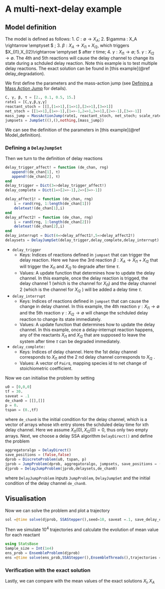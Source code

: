 # A multi-next-delay example

## Model definition

The model is defined as follows: 1. $C:\emptyset \rightarrow X_A$; 2. $\gamma : X_A \rightarrow \emptyset $ ; 3. $\beta : X_A \rightarrow  X_{I1}+X_{I2}$, which triggers $X_{I1},X_{I2}\rightarrow \emptyset $ after $\tau$ time; 4. $\gamma : X_{I1} \rightarrow \emptyset$; 5. $\gamma : X_{I2} \rightarrow \emptyset$. The 4th and 5th reactions will cause the delay channel to change its state during a schduled delay reaction. Note this example is to test multiple delay reactions. The exact solution can be found in [this example](@ref delay_degradation).

We first define the parameters and the mass-action jump (see [Defining a Mass Action Jump](https://diffeq.sciml.ai/stable/types/jump_types/#Defining-a-Mass-Action-Jump) for details).

```julia
C, γ, β, τ = [2., 0.1, 0.5, 15.]
rate1 = [C,γ,β,γ,γ]
reactant_stoch = [[],[1=>1],[1=>1],[2=>1],[3=>1]]
net_stoch = [[1=>1],[1=>-1],[1=>-1,2=>1,3=>1],[2=>-1],[3=>-1]]
mass_jump = MassActionJump(rate1, reactant_stoch, net_stoch; scale_rates =false)
jumpsets = JumpSet((),(),nothing,[mass_jump])
```
We can see the definition of the parameters in [this example](@ref Model_definition).

### Defining a `DelayJumpSet`

Then we turn to the definition of delay reactions

```julia
delay_trigger_affect! = function (de_chan, rng)
   append!(de_chan[1], τ)
   append!(de_chan[2], τ)
end
delay_trigger = Dict(3=>delay_trigger_affect!)
delay_complete = Dict(1=>[2=>-1],2=>[3=>-1]) 

delay_affect1! = function (de_chan, rng)
    i = rand(rng, 1:length(de_chan[1]))
    deleteat!(de_chan[1],i)
end
delay_affect2! = function (de_chan, rng)
    i = rand(rng, 1:length(de_chan[2]))
    deleteat!(de_chan[2],i)
end
delay_interrupt = Dict(4=>delay_affect1!,5=>delay_affect2!) 
delaysets = DelayJumpSet(delay_trigger,delay_complete,delay_interrupt)
```

- `delay_trigger`  
  - Keys: Indices of reactions defined in `jumpset` that can trigger the delay reaction. Here we have the 3rd reaction $\beta : X_A \rightarrow  X_{I1}+X_{I2}$ that will trigger the $X_{I1}$ and $X_{I2}$ to degrade after time $\tau$.
  - Values: A update function that determines how to update the delay channel. In this example, once the delay reaction is trigged, the delay channel 1 (which is the channel for $X_{I1}$) and the delay channel 2 (which is the channel for $X_{I2}$ ) will be added a delay time $\tau$.					
- `delay_interrupt`
  - Keys: Indices of reactions defined in `jumpset` that can cause the change in delay channel. In this example, the 4th reaction $\gamma : X_{I1} \rightarrow \emptyset$ and the 5th reaction $\gamma : X_{I2} \rightarrow \emptyset$ will change the schduled delay reaction to change its state immediately.
  - Values: A update function that determines how to update the delay channel. In this example, once a delay-interrupt reaction happens, any of the reactants $X_{I1}$ and $X_{I2}$ that are supposed to leave the system after time $\tau$ can be degraded immediately.
- ```delay_complete:``` 
  - Keys: Indices of delay channel. Here the 1st delay channel corresponds to $X_{I1}$ and the 2 nd delay channel corresponds to $X_{I2}$ .
  - Values: A vector of `Pair`s, mapping species id to net change of stoichiometric coefficient.

Now we can initialise the problem by setting

```julia
u0 = [0,0,0]
tf = 30.
saveat = .1
de_chan0 = [[],[]]
p = 0.
tspan = (0.,tf)
```

where `de_chan0` is the initial condition for the delay channel, which is a vector of arrays whose `k`th entry stores the schduled delay time for `k`th delay channel. Here we assume $X_{I1}(0),X_{I2}(0)=0$, thus only two empty arrays. Next, we choose a delay SSA algorithm `DelayDirect()` and define the problem

```julia
aggregatoralgo = DelayDirect()
save_positions = (false,false)
dprob = DiscreteProblem(u0, tspan, p)
jprob = JumpProblem(dprob, aggregatoralgo, jumpsets, save_positions = (false,false))
djprob = DelayJumpProblem(jprob,delaysets,de_chan0)
```

where `DelayJumpProblem` inputs `JumpProblem`, `DelayJumpSet` and the initial condition of the delay channel `de_chan0`.

## Visualisation

Now we can solve the problem and plot a trajectory

```julia
sol =@time solve(djprob, SSAStepper(),seed=10, saveat =.1, save_delay_channel = false)
```

Then we simulate $10^4$ trajectories and calculate the evolution of mean value for each reactant

```julia
using StatsBase
Sample_size = Int(1e4)
ens_prob = EnsembleProblem(djprob)
ens =@time solve(ens_prob,SSAStepper(),EnsembleThreads(),trajectories = Sample_size, saveat = .1, save_delay_channel =false)
```

### Verification with the exact solution

Lastly, we can compare with the mean values of the exact solutions $X_I,X_A$

